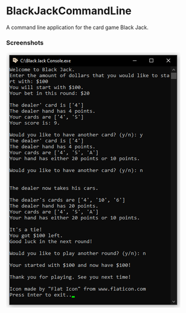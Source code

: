 # BlackJackCommandLine
A command line application for the card game Black Jack.

### Screenshots

![Example Black Jack Game](black_jack_console_screenshots/black_jack_console_screenshots_game_example.png "Example Game")